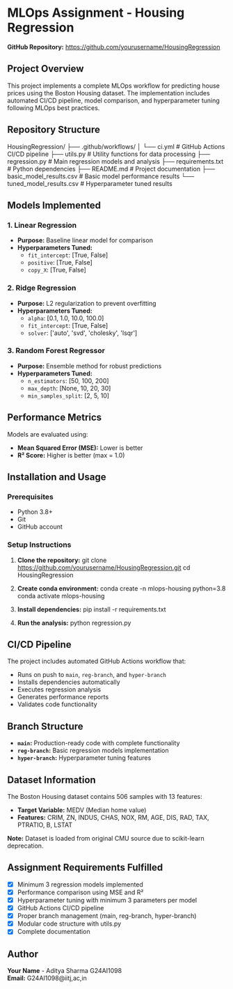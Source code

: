 # MLOps Assignment - Housing Regression

**GitHub Repository:** https://github.com/yourusername/HousingRegression

## Project Overview

This project implements a complete MLOps workflow for predicting house prices using the Boston Housing dataset. The implementation includes automated CI/CD pipeline, model comparison, and hyperparameter tuning following MLOps best practices.

## Repository Structure

HousingRegression/
├── .github/workflows/
│ └── ci.yml # GitHub Actions CI/CD pipeline
├── utils.py # Utility functions for data processing
├── regression.py # Main regression models and analysis
├── requirements.txt # Python dependencies
├── README.md # Project documentation
├── basic_model_results.csv # Basic model performance results
└── tuned_model_results.csv # Hyperparameter tuned results


## Models Implemented

### 1. Linear Regression
- **Purpose:** Baseline linear model for comparison
- **Hyperparameters Tuned:**
  - `fit_intercept`: [True, False]
  - `positive`: [True, False]
  - `copy_X`: [True, False]

### 2. Ridge Regression  
- **Purpose:** L2 regularization to prevent overfitting
- **Hyperparameters Tuned:**
  - `alpha`: [0.1, 1.0, 10.0, 100.0]
  - `fit_intercept`: [True, False]
  - `solver`: ['auto', 'svd', 'cholesky', 'lsqr']

### 3. Random Forest Regressor
- **Purpose:** Ensemble method for robust predictions
- **Hyperparameters Tuned:**
  - `n_estimators`: [50, 100, 200]
  - `max_depth`: [None, 10, 20, 30]
  - `min_samples_split`: [2, 5, 10]

## Performance Metrics

Models are evaluated using:
- **Mean Squared Error (MSE):** Lower is better
- **R² Score:** Higher is better (max = 1.0)

## Installation and Usage

### Prerequisites
- Python 3.8+
- Git
- GitHub account

### Setup Instructions

1. **Clone the repository:**
git clone https://github.com/yourusername/HousingRegression.git
cd HousingRegression



2. **Create conda environment:**
conda create -n mlops-housing python=3.8
conda activate mlops-housing



3. **Install dependencies:**
pip install -r requirements.txt



4. **Run the analysis:**
python regression.py


## CI/CD Pipeline

The project includes automated GitHub Actions workflow that:
- Runs on push to `main`, `reg-branch`, and `hyper-branch`
- Installs dependencies automatically
- Executes regression analysis
- Generates performance reports
- Validates code functionality

## Branch Structure

- **`main`:** Production-ready code with complete functionality
- **`reg-branch`:** Basic regression models implementation
- **`hyper-branch`:** Hyperparameter tuning features

## Dataset Information

The Boston Housing dataset contains 506 samples with 13 features:
- **Target Variable:** MEDV (Median home value)
- **Features:** CRIM, ZN, INDUS, CHAS, NOX, RM, AGE, DIS, RAD, TAX, PTRATIO, B, LSTAT

**Note:** Dataset is loaded from original CMU source due to scikit-learn deprecation.

## Assignment Requirements Fulfilled

- [x] Minimum 3 regression models implemented
- [x] Performance comparison using MSE and R²
- [x] Hyperparameter tuning with minimum 3 parameters per model
- [x] GitHub Actions CI/CD pipeline
- [x] Proper branch management (main, reg-branch, hyper-branch)
- [x] Modular code structure with utils.py
- [x] Complete documentation

## Author

**Your Name** - Aditya Sharma G24AI1098  
**Email:** G24AI1098@iitj,ac,in  

